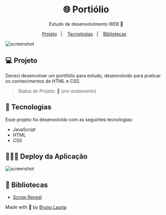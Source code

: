 <h1 align="center">🌐 Portiólio </h1>
<p align="center">Estudo de desenvolvimento WEB 🚀</p>

<p align="center">
  <a href="#-projeto">Projeto</a>&nbsp;&nbsp;&nbsp;|&nbsp;&nbsp;&nbsp;
  <a href="#-tecnologias">Tecnologias</a>&nbsp;&nbsp;&nbsp;|&nbsp;&nbsp;&nbsp;
  <a href="#-deploy-da-aplicação">Bibliotecas</a>&nbsp;&nbsp;&nbsp;
</p>


<img src="https://github.com/BrunoLauria/Portifolio.io/blob/main/img/portfolio_.png" alt="screenshot"/>



## 💻 Projeto

Dececi desenvolver um portifólio para estudo, desenvolvido para praticar os conhecimentos de HTML e CSS.
> Status do Projeto: 🚧 (_em andamento_)


## 🚀 Tecnologias

Esse projeto foi desenvolvido com as seguintes tecnologias:

- JavaScript
- HTML
- CSS

## 👨🏻‍💻 Deploy da Aplicação

<img src="https://github.com/BrunoLauria/Portifolio.io/blob/main/img/portifolio.gif" alt="screenshot"/>

## 📁 Bibliotecas

- [Scrow Reveal](https://scrollrevealjs.org/) 


Made with
💜 by <a href="https://github.com/BrunoLauria" target="_blank">Bruno Lauria</a>
